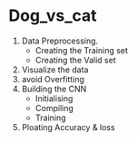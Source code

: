 # Dog_vs_cat
1. Data Preprocessing.
    - Creating the Training set
    - Creating the Valid set
2. Visualize the data
3. avoid Overfitting
4. Building the CNN
    - Initialising 
    - Compiling 
    - Training
5. Ploating Accuracy & loss
